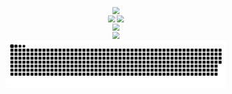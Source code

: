 <div align=center><img src="https://readme-typing-svg.herokuapp.com?font=Calibri&weight=600&size=30&duration=2000&pause=1000&color=10B704&background=ffffff&center=true&vCenter=true&width=435&lines=Welcome+to+my+Github+!"></div>

<div align="center">
<span>  </span>
<img height="170px" src="https://github-readme-stats.vercel.app/api?username=zzwu29" /><span>  </span><img height="170px" src="https://github-readme-stats.vercel.app/api/top-langs/?username=zzwu29&layout=compact&langs_count=8" />
<span>  </span>
</div>

<div align="center">
    <img  src="https://github-readme-streak-stats.herokuapp.com/?user=zzwu29" />
</div>

<div align="center">
    <img  src="https://github-readme-activity-graph.cyclic.app/graph?username=zzwu29&theme=github" />
</div>

<picture>
  <source media="(prefers-color-scheme: dark)" srcset="https://raw.githubusercontent.com/zzwu29/zzwu29/output/github-contribution-grid-snake-dark.svg">
  <source media="(prefers-color-scheme: light)" srcset="https://raw.githubusercontent.com/zzwu29/zzwu29/output/github-contribution-grid-snake.svg">
  <img alt="github contribution grid snake animation" src="https://raw.githubusercontent.com/zzwu29/zzwu29/output/github-contribution-grid-snake.svg">
</picture>



